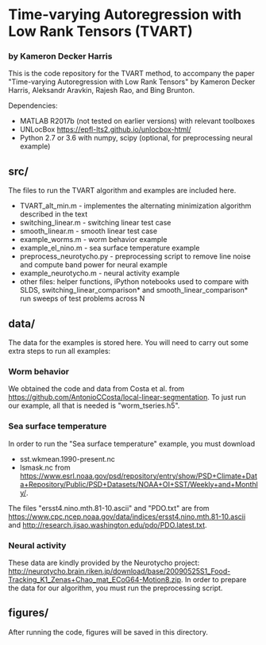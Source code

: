 # Time-varying Autoregression with Low Rank Tensors (TVART)
### by Kameron Decker Harris

This is the code repository for the TVART method, to accompany the
paper "Time-varying Autoregression with Low Rank Tensors" by
Kameron Decker Harris, Aleksandr Aravkin, Rajesh Rao, and Bing Brunton.

Dependencies:
* MATLAB R2017b (not tested on earlier versions) with relevant toolboxes
* UNLocBox https://epfl-lts2.github.io/unlocbox-html/
* Python 2.7 or 3.6 with numpy, scipy (optional, for preprocessing neural example)

## src/

The files to run the TVART algorithm and examples are included here.

* TVART_alt_min.m - implementes the alternating minimization algorithm described in the text
* switching_linear.m - switching linear test case
* smooth_linear.m - smooth linear test case
* example_worms.m - worm behavior example
* example_el_nino.m - sea surface temperature example
* preprocess_neurotycho.py - preprocessing script to remove line noise and compute band power for neural example
* example_neurotycho.m - neural activity example
* other files: helper functions, iPython notebooks used to compare with SLDS,
  switching_linear_comparison* and smooth_linear_comparison* run sweeps of test problems across N

## data/

The data for the examples is stored here.
You will need to carry out some extra steps to run all examples:

### Worm behavior

We obtained the code and data from Costa et al. from
https://github.com/AntonioCCosta/local-linear-segmentation.
To just run our example, all that is needed is "worm_tseries.h5".

### Sea surface temperature

In order to run the "Sea surface temperature" example, you must download
* sst.wkmean.1990-present.nc
* lsmask.nc
from  https://www.esrl.noaa.gov/psd/repository/entry/show/PSD+Climate+Data+Repository/Public/PSD+Datasets/NOAA+OI+SST/Weekly+and+Monthly/.

The files "ersst4.nino.mth.81-10.ascii" and "PDO.txt" are from https://www.cpc.ncep.noaa.gov/data/indices/ersst4.nino.mth.81-10.ascii and http://research.jisao.washington.edu/pdo/PDO.latest.txt.

### Neural activity

These data are kindly provided by the Neurotycho project:
http://neurotycho.brain.riken.jp/download/base/20090525S1_Food-Tracking_K1_Zenas+Chao_mat_ECoG64-Motion8.zip.
In order to prepare the data for our algorithm, you must run the preprocessing script.

## figures/

After running the code, figures will be saved in this directory.